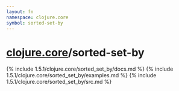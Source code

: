 ```yaml
---
layout: fn
namespace: clojure.core
symbol: sorted-set-by
---
```


# [clojure.core](../)/sorted-set-by

{% include 1.5.1/clojure.core/sorted_set_by/docs.md %}
{% include 1.5.1/clojure.core/sorted_set_by/examples.md %}
{% include 1.5.1/clojure.core/sorted_set_by/src.md %}

